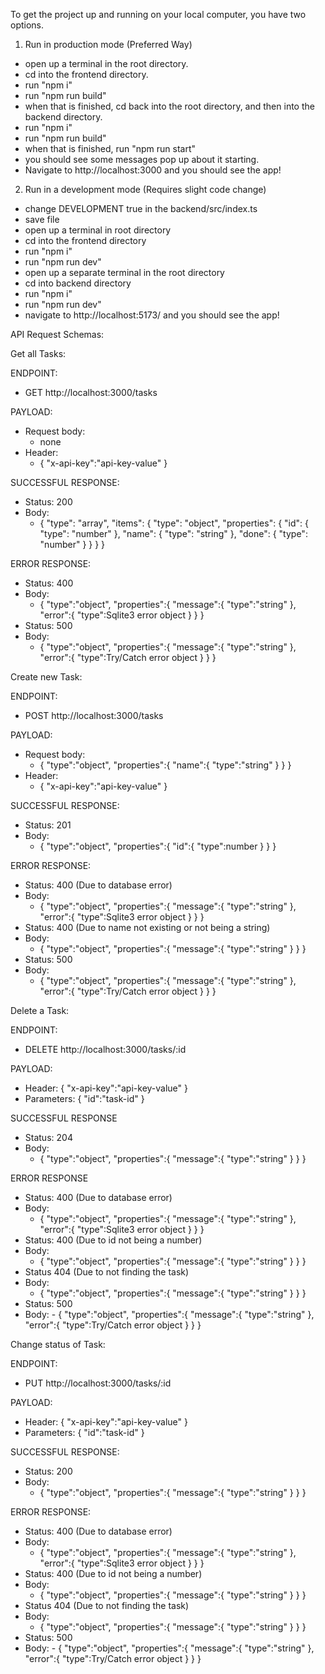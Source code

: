 To get the project up and running on your local computer,
you have two options.

1. Run in production mode (Preferred Way)

-   open up a terminal in the root directory.
-   cd into the frontend directory.
-   run "npm i"
-   run "npm run build"
-   when that is finished, cd back into the root directory,
    and then into the backend directory.
-   run "npm i"
-   run "npm run build"
-   when that is finished, run "npm run start"
-   you should see some messages pop up about it starting.
-   Navigate to http://localhost:3000 and you should see the app!

2. Run in a development mode (Requires slight code change)

-   change DEVELOPMENT true in the backend/src/index.ts
-   save file
-   open up a terminal in root directory
-   cd into the frontend directory
-   run "npm i"
-   run "npm run dev"
-   open up a separate terminal in the root directory
-   cd into backend directory
-   run "npm i"
-   run "npm run dev"
-   navigate to http://localhost:5173/ and you should see the app!

API Request Schemas:

Get all Tasks:

ENDPOINT:

-   GET http://localhost:3000/tasks

PAYLOAD:

-   Request body:
    -   none
-   Header:
    -   {
        "x-api-key":"api-key-value"
        }

SUCCESSFUL RESPONSE:

-   Status: 200
-   Body:
    -   {
        "type": "array",
        "items": {
        "type": "object",
        "properties": {
        "id": {
        "type": "number"
        },
        "name": {
        "type": "string"
        },
        "done": {
        "type": "number"
        }
        }
        }
        }

ERROR RESPONSE:

-   Status: 400
-   Body:
    -   {
        "type":"object",
        "properties":{
        "message":{
        "type":"string"
        },
        "error":{
        "type":Sqlite3 error object
        }
        }
        }
-   Status: 500
-   Body:
    -   {
        "type":"object",
        "properties":{
        "message":{
        "type":"string"
        },
        "error":{
        "type":Try/Catch error object
        }
        }
        }

Create new Task:

ENDPOINT:

-   POST http://localhost:3000/tasks

PAYLOAD:

-   Request body:
    -   {
        "type":"object",
        "properties":{
        "name":{
        "type":"string"
        }
        }
        }
-   Header:
    -   {
        "x-api-key":"api-key-value"
        }

SUCCESSFUL RESPONSE:

-   Status: 201
-   Body:
    -   {
        "type":"object",
        "properties":{
        "id":{
        "type":number
        }
        }
        }

ERROR RESPONSE:

-   Status: 400 (Due to database error)
-   Body:
    -   {
        "type":"object",
        "properties":{
        "message":{
        "type":"string"
        },
        "error":{
        "type":Sqlite3 error object
        }
        }
        }
-   Status: 400 (Due to name not existing or not being a string)
-   Body:
    -   {
        "type":"object",
        "properties":{
        "message":{
        "type":"string"
        }
        }
        }
-   Status: 500
-   Body:
    -   {
        "type":"object",
        "properties":{
        "message":{
        "type":"string"
        },
        "error":{
        "type":Try/Catch error object
        }
        }
        }

Delete a Task:

ENDPOINT:

-   DELETE http://localhost:3000/tasks/:id

PAYLOAD:

-   Header: {
    "x-api-key":"api-key-value"
    }
-   Parameters: {
    "id":"task-id"
    }

SUCCESSFUL RESPONSE

-   Status: 204
-   Body:
    -   {
        "type":"object",
        "properties":{
        "message":{
        "type":"string"
        }
        }
        }

ERROR RESPONSE

-   Status: 400 (Due to database error)
-   Body:
    -   {
        "type":"object",
        "properties":{
        "message":{
        "type":"string"
        },
        "error":{
        "type":Sqlite3 error object
        }
        }
        }
-   Status: 400 (Due to id not being a number)
-   Body:
    -   {
        "type":"object",
        "properties":{
        "message":{
        "type":"string"
        }
        }
        }
-   Status 404 (Due to not finding the task)
-   Body:
    -   {
        "type":"object",
        "properties":{
        "message":{
        "type":"string"
        }
        }
        }
-   Status: 500
-   Body: - {
    "type":"object",
    "properties":{
    "message":{
    "type":"string"
    },
    "error":{
    "type":Try/Catch error object
    }
    }
    }

Change status of Task:

ENDPOINT:

-   PUT http://localhost:3000/tasks/:id

PAYLOAD:

-   Header: {
    "x-api-key":"api-key-value"
    }
-   Parameters: {
    "id":"task-id"
    }

SUCCESSFUL RESPONSE:

-   Status: 200
-   Body:
    -   {
        "type":"object",
        "properties":{
        "message":{
        "type":"string"
        }
        }
        }

ERROR RESPONSE:

-   Status: 400 (Due to database error)
-   Body:
    -   {
        "type":"object",
        "properties":{
        "message":{
        "type":"string"
        },
        "error":{
        "type":Sqlite3 error object
        }
        }
        }
-   Status: 400 (Due to id not being a number)
-   Body:
    -   {
        "type":"object",
        "properties":{
        "message":{
        "type":"string"
        }
        }
        }
-   Status 404 (Due to not finding the task)
-   Body:
    -   {
        "type":"object",
        "properties":{
        "message":{
        "type":"string"
        }
        }
        }
-   Status: 500
-   Body: - {
    "type":"object",
    "properties":{
    "message":{
    "type":"string"
    },
    "error":{
    "type":Try/Catch error object
    }
    }
    }
